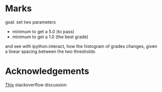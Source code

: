 # Marks

goal: set two parameters

- minimum to get a 5.0 (to pass)
- minimum to get a 1.0 (the best grade)

and see with ipython.interact, how the histogram of grades changes, given a linear spacing between the two thresholds



# Acknowledgements

[This][stoverflow] stackoverflow discussion


[stoverflow]: http://stackoverflow.com/questions/36199038/jupyter-notebook-update-plot-interactively-function-has-constants-and-keyword/36200544?noredirect=1#comment60075182_36200544